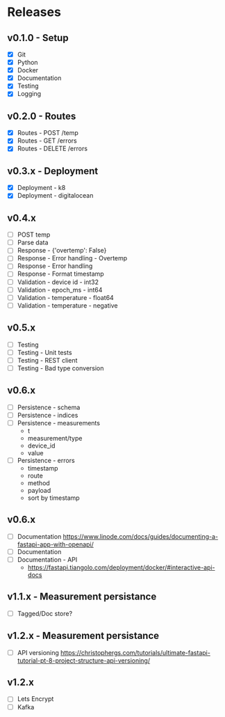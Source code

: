 # Releases

## v0.1.0 - Setup
- [X] Git
- [X] Python
- [X] Docker
- [X] Documentation
- [X] Testing
- [X] Logging

## v0.2.0 - Routes
- [X] Routes - POST /temp
- [X] Routes - GET /errors
- [X] Routes - DELETE /errors

## v0.3.x - Deployment
- [X] Deployment - k8
- [X] Deployment - digitalocean

## v0.4.x
- [ ] POST temp
- [ ] Parse data
- [ ] Response - {'overtemp': False}
- [ ] Response - Error handling - Overtemp
- [ ] Response - Error handling
- [ ] Response - Format timestamp
- [ ] Validation - device id - int32
- [ ] Validation - epoch_ms - int64
- [ ] Validation - temperature - float64
- [ ] Validation - temperature - negative

## v0.5.x
- [ ] Testing
- [ ] Testing - Unit tests
- [ ] Testing - REST client
- [ ] Testing - Bad type conversion

## v0.6.x
- [ ] Persistence - schema
- [ ] Persistence - indices
- [ ] Persistence - measurements
    + t
    + measurement/type
    + device_id 
    + value 
- [ ] Persistence - errors
    + timestamp
    + route
    + method
    + payload
    + sort by timestamp

## v0.6.x
- [ ] Documentation
https://www.linode.com/docs/guides/documenting-a-fastapi-app-with-openapi/
- [ ] Documentation
- [ ] Documentation - API
  + https://fastapi.tiangolo.com/deployment/docker/#interactive-api-docs

## v1.1.x - Measurement persistance
- [ ] Tagged/Doc store?

## v1.2.x - Measurement persistance
- [ ] API versioning
    https://christophergs.com/tutorials/ultimate-fastapi-tutorial-pt-8-project-structure-api-versioning/

## v1.2.x
- [ ] Lets Encrypt
- [ ] Kafka
